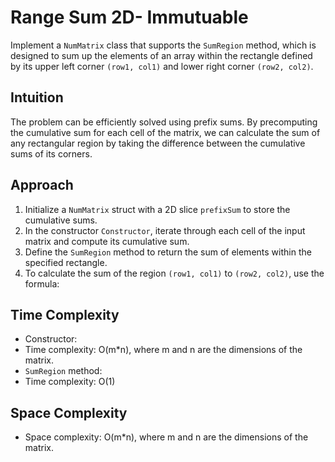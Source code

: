 # Range Sum 2D- Immutuable
Implement a `NumMatrix` class that supports the `SumRegion` method, which is designed to sum up the elements of an array within the rectangle defined by its upper left corner `(row1, col1)` and lower right corner `(row2, col2)`.

## Intuition
The problem can be efficiently solved using prefix sums. By precomputing the cumulative sum for each cell of the matrix, we can calculate the sum of any rectangular region by taking the difference between the cumulative sums of its corners.

## Approach
1. Initialize a `NumMatrix` struct with a 2D slice `prefixSum` to store the cumulative sums.
2. In the constructor `Constructor`, iterate through each cell of the input matrix and compute its cumulative sum.
3. Define the `SumRegion` method to return the sum of elements within the specified rectangle.
4. To calculate the sum of the region `(row1, col1)` to `(row2, col2)`, use the formula:

## Time Complexity
- Constructor:
- Time complexity: O(m*n), where m and n are the dimensions of the matrix.
- `SumRegion` method:
- Time complexity: O(1)

## Space Complexity
- Space complexity: O(m*n), where m and n are the dimensions of the matrix.



